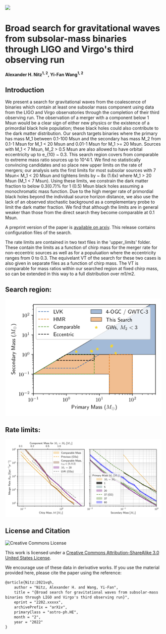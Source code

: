 [![](https://img.shields.io/badge/arxiv-2202.11024-red)](https://arxiv.org/abs/2202.11024) 

# Broad search for gravitational waves from subsolar-mass binaries through LIGO and Virgo's third observing run
**Alexander H. Nitz<sup>1, 2</sup>, Yi-Fan Wang<sup>1, 2</sup>**

## Introduction ##

We present a search for gravitational waves from the coalescence of binaries which contain at least one subsolar mass component using data from the LIGO and Virgo observatories through the completion of their third observing run.  The observation of a merger with a component below 1 Msun would be a clear sign of either new physics or the existence of a primordial black hole population; these black holes could also contribute to the dark matter distribution. Our search targets binaries where the primary has mass M_1 between 0.1-100 Msun and the secondary has mass M_2 from 0.1-1 Msun for M_1 < 20 Msun and 0.01-1 Msun for M_1 >= 20 Msun. Sources with M_1 < 7 Msun, M_2 > 0.5 Msun are also allowed to have orbital eccentricity up to e_{10} ~ 0.3. This search region covers from comparable to extreme mass ratio sources up to 10^4:1. We find no statistically convincing candidates and so place new upper limits on the rate of mergers; our analysis sets the first limits for most subsolar sources with 7 Msun< M_1 < 20 Msun and tightens limits by ~ 8x (1.6x) where M_1 > 20 Msun (M_1 < 7 Msun). Using these limits, we constrain the dark matter fraction to below 0.3(0.7)% for 1 (0.5) Msun black holes assuming a monochromatic mass function. Due to the high merger rate of primordial black holes beyond the individual source horizon distance, we also use the lack of an observed stochastic background as a complementary probe to limit the dark matter fraction. We find that although the limits are in general weaker than those from the direct search they become comparable at 0.1 Msun.

A preprint version of the paper is [available on arxiv](http://arxiv.org/abs/2202.11024).
This release contains configuration files of the search. 

The rate limits are contained in two text files in the 'upper_limits' folder. These contain the limits
as a function of chirp mass for the merger rate for non-eccentric sources as well as for a populuation
where the eccentricity ranges from 0 to 0.3. The equivelant VT of the search for these two cases is also given
in separate files as a function of chirp mass. The VT is comparable for mass ratios within our searched region at fixed
chirp mass, so can be extended in this way to a full distribution over m1/m2. 

## Search region:
![Search region](searches.png)

## Rate limits:
![Limits on sub-solar mass mergers](rate.png)

## License and Citation

![Creative Commons License](https://i.creativecommons.org/l/by-sa/3.0/us/88x31.png "Creative Commons License")

This work is licensed under a [Creative Commons Attribution-ShareAlike 3.0 United States License](http://creativecommons.org/licenses/by-sa/3.0/us/).

We encourage use of these data in derivative works. If you use the material provided here, please cite the paper using the reference:

```
@article{Nitz:2021vqh,
    author = "Nitz, Alexander H. and Wang, Yi-Fan",
    title = "{Broad search for gravitational waves from subsolar-mass binaries through LIGO and Virgo's third observing run}",
    eprint = "2202.xxxxx",
    archivePrefix = "arXiv",
    primaryClass = "astro-ph.HE",
    month = "2",
    year = "2022"
}
```
